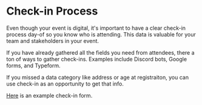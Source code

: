 # Check-in Process

Even though your event is digital, it's important to have a clear check-in process day-of so you know who is attending. This data is valuable for your team and stakeholders in your event. 

If you have already gathered all the fields you need from attendees, there a ton of ways to gather check-ins. Examples include Discord bots, Google forms, and Typeform. 

If you missed a data category like address or age at registraiton, you can use check-in as an opportunity to get that info.  

[Here](https://majorleaguehacking.typeform.com/to/HxLpsQjl) is an example check-in form. 





